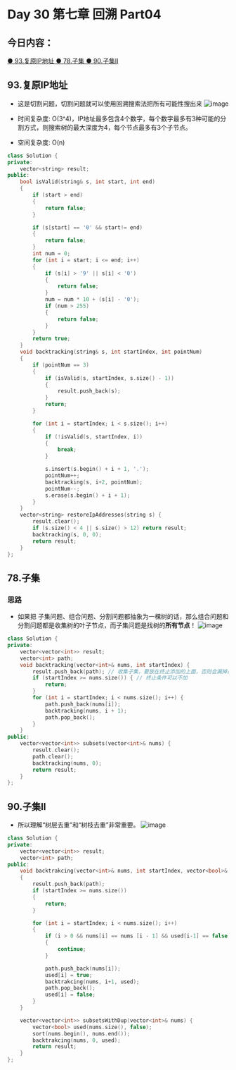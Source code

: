 # Day 30 第七章 回溯 Part04

## 今日内容：
[● 93.复原IP地址 ](https://programmercarl.com/0093.%E5%A4%8D%E5%8E%9FIP%E5%9C%B0%E5%9D%80.html#%E7%AE%97%E6%B3%95%E5%85%AC%E5%BC%80%E8%AF%BE)
[● 78.子集 ](https://programmercarl.com/0078.%E5%AD%90%E9%9B%86.html)
[● 90.子集II ](https://programmercarl.com/0090.%E5%AD%90%E9%9B%86II.html) 


## 93.复原IP地址
- 这是切割问题，切割问题就可以使用回溯搜索法把所有可能性搜出来
![image](https://github.com/zhangchi0605/Algorithms_Exercises/assets/30234384/287fef67-616b-4107-8bd3-1c2687ede528)

- 时间复杂度: O(3^4)，IP地址最多包含4个数字，每个数字最多有3种可能的分割方式，则搜索树的最大深度为4，每个节点最多有3个子节点。
- 空间复杂度: O(n)
```cpp
class Solution {
private:
    vector<string> result;
public:
    bool isValid(string& s, int start, int end)
    {
        if (start > end)
        {
            return false;
        }

        if (s[start] == '0' && start!= end)
        {
            return false;
        }
        int num = 0;
        for (int i = start; i <= end; i++)
        {
            if (s[i] > '9' || s[i] < '0')
            {
                return false;
            }
            num = num * 10 + (s[i] - '0');
            if (num > 255)
            {
                return false;
            }
        }
        return true;
    }
    void backtracking(string& s, int startIndex, int pointNum)
    {
        if (pointNum == 3)
        {
            if (isValid(s, startIndex, s.size() - 1))
            {
                result.push_back(s);
            }
            return;
        }

        for (int i = startIndex; i < s.size(); i++)
        {
            if (!isValid(s, startIndex, i))
            {
                break;
            }

            s.insert(s.begin() + i + 1, '.');
            pointNum++;
            backtracking(s, i+2, pointNum);
            pointNum--;
            s.erase(s.begin() + i + 1);
        }
    }
    vector<string> restoreIpAddresses(string s) {
        result.clear();
        if (s.size() < 4 || s.size() > 12) return result;
        backtracking(s, 0, 0);
        return result;
    }
};
```

## 78.子集
### 思路
- 如果把 子集问题、组合问题、分割问题都抽象为一棵树的话，那么组合问题和分割问题都是收集树的叶子节点，而子集问题是找树的**所有节点**！
![image](https://github.com/zhangchi0605/Algorithms_Exercises/assets/30234384/832b85aa-f76f-40f9-9f16-2225d087b566)
```cpp
class Solution {
private:
    vector<vector<int>> result;
    vector<int> path;
    void backtracking(vector<int>& nums, int startIndex) {
        result.push_back(path); // 收集子集，要放在终止添加的上面，否则会漏掉自己
        if (startIndex >= nums.size()) { // 终止条件可以不加
            return;
        }
        for (int i = startIndex; i < nums.size(); i++) {
            path.push_back(nums[i]);
            backtracking(nums, i + 1);
            path.pop_back();
        }
    }
public:
    vector<vector<int>> subsets(vector<int>& nums) {
        result.clear();
        path.clear();
        backtracking(nums, 0);
        return result;
    }
};
```

## 90.子集II
- 所以理解“树层去重”和“树枝去重”非常重要。
![image](https://github.com/zhangchi0605/Algorithms_Exercises/assets/30234384/e8e311b0-6b98-4c16-89b4-84eab953fc23)

```cpp
class Solution {
private:
    vector<vector<int>> result;
    vector<int> path;
public:
    void backtrakcing(vector<int>& nums, int startIndex, vector<bool>& used)
    {
        result.push_back(path);
        if (startIndex >= nums.size())
        {
            return;
        }

        for (int i = startIndex; i < nums.size(); i++)
        {
            if (i > 0 && nums[i] == nums [i - 1] && used[i-1] == false)
            {
                continue;
            }

            path.push_back(nums[i]);
            used[i] = true;
            backtrakcing(nums, i+1, used);
            path.pop_back();
            used[i] = false;
        }
    }

    vector<vector<int>> subsetsWithDup(vector<int>& nums) {
        vector<bool> used(nums.size(), false);
        sort(nums.begin(), nums.end());
        backtrakcing(nums, 0, used);
        return result;
    }
};
```
